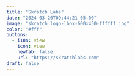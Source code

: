 ```yaml
---
title: "Skratch Labs"
date: "2024-03-20T09:44:21-05:00"
image: "skratch_logo-lbox-600x450-ffffff.jpg"
color: "#fff"
buttons:
  - i18n: view
    icon: view
    newTab: false
    url: "https://skratchlabs.com"
draft: false
---
```

